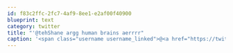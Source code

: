 ```yaml
---
id: f83c2ffc-2fc7-4af9-8ee1-e2af00f40900
blueprint: text
category: twitter
title: "'@tehShane argg human brains aerrrr"
caption: '<span class="username username_linked">@<a href="https://twitter.com/tehShane" title="Shane Lawrence">tehShane</a></span> argg human brains aerrrr'
---
```

